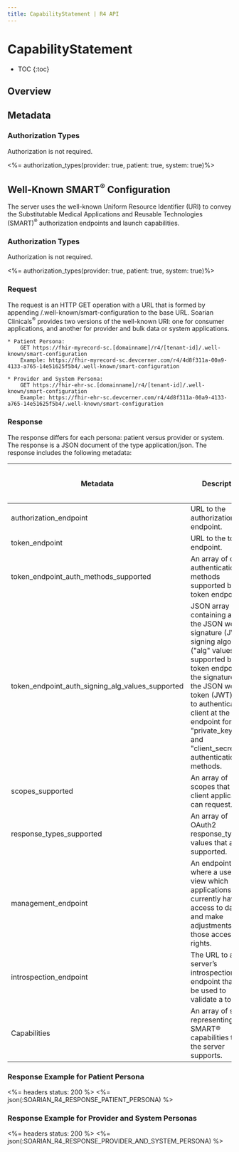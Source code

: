 ```yaml
---
title: CapabilityStatement | R4 API
---
```


# CapabilityStatement

* TOC
{:toc}

## Overview

## Metadata

### Authorization Types

Authorization is not required.

<%= authorization_types(provider: true, patient: true, system: true)%>

## Well-Known SMART<sup>®</sup> Configuration

The server uses the well-known Uniform Resource Identifier (URI) to convey the Substitutable Medical Applications and Reusable Technologies (SMART)<sup>®</sup> authorization endpoints and launch capabilities.

### Authorization Types

Authorization is not required.

<%= authorization_types(provider: true, patient: true, system: true)%>

### Request

The request is an HTTP GET operation with a URL that is formed by appending /.well-known/smart-configuration to the base URL. Soarian Clinicals<sup>®</sup> provides two versions of the well-known URI: one for consumer applications, and another for provider and bulk data or system applications.

    * Patient Persona:
        GET https://fhir-myrecord-sc.[domainname]/r4/[tenant-id]/.well-known/smart-configuration
        Example: https://fhir-myrecord-sc.devcerner.com/r4/4d8f311a-00a9-4133-a765-14e51625f5b4/.well-known/smart-configuration

    * Provider and System Persona:
        GET https://fhir-ehr-sc.[domainname]/r4/[tenant-id]/.well-known/smart-configuration
        Example: https://fhir-ehr-sc.devcerner.com/r4/4d8f311a-00a9-4133-a765-14e51625f5b4/.well-known/smart-configuration

### Response

The response differs for each persona: patient versus provider or system. The response is a JSON document of the type application/json. The response includes the following metadata:

 Metadata                             | Description                                  | Patient Persona                                            | Provider or System Persona
------------------------              |----------------------------------------------|------------------------------------------------------------|----------------------------------------------------------------------------------------------------------------------------
 authorization_endpoint               | URL to the authorization endpoint.           | Y                                                          | Y
 token_endpoint                       | URL to the token endpoint. 	                 | Y                                                          | Y
 token_endpoint_auth_methods_supported | An array of client authentication methods supported by the token endpoint.| Y                            | Y
token_endpoint_auth_signing_alg_values_supported | JSON array containing a list of the JSON web signature (JWS) signing algorithms ("alg" values) supported by the token endpoint for the signature on the JSON web token (JWT) used to authenticate the client at the token endpoint for the "private_key_jwt" and "client_secret_jwt" authentication methods.                                                              |                                                            | Y
scopes_supported	                  | An array of scopes that a client application can request. | Y                                             |	Y
response_types_supported              |	An array of OAuth2 response_type values that are supported. | Y	                                          | Y
management_endpoint                   |	An endpoint where a user can view which applications currently have access to data and make adjustments to those access rights.                                                                                       | Y	                                                      | Y
introspection_endpoint	              | The URL to a server’s introspection endpoint that can be used to validate a token.	| Y	                  | Y
Capabilities	                      | An array of strings representing SMART® capabilities that the server supports. | Y                        |	Y

### Response Example for Patient Persona

<%= headers status: 200 %>
<%= json(:SOARIAN_R4_RESPONSE_PATIENT_PERSONA) %>

### Response Example for Provider and System Personas

<%= headers status: 200 %>
<%= json(:SOARIAN_R4_RESPONSE_PROVIDER_AND_SYSTEM_PERSONA) %>







 